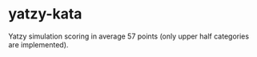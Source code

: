 # yatzy-kata

Yatzy simulation scoring in average 57 points (only upper half categories are implemented).

